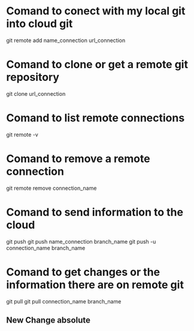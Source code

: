 # Comand to conect with my local git into cloud git

git remote add name_connection url_connection


# Comand to clone or get a remote git repository

git clone url_connection

# Comand to list remote connections

git remote -v

# Comand to remove a remote connection

git remote remove connection_name

# Comand to send information to the cloud

git push
git push name_connection branch_name
git push -u connection_name branch_name

# Comand to get changes or the information there are on remote git

git pull 
git pull connection_name branch_name

## New Change absolute
